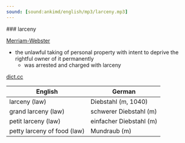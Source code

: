 ```yaml
---
sound: [sound:ankimd/english/mp3/larceny.mp3]
---
```


\### larceny

[Merriam-Webster](https://www.merriam-webster.com/dictionary/larceny)

- the unlawful taking of personal property with intent to deprive the rightful owner of it permanently
    - was arrested and charged with larceny

[dict.cc](https://www.dict.cc/larceny)

| English        | German       |
| -------------- | ------------ |
| larceny (law) | Diebstahl (m, 1040) |
| grand larceny (law) | schwerer Diebstahl (m) |
| petit larceny (law) | einfacher Diebstahl (m) |
| petty larceny of food (law) | Mundraub (m) |
